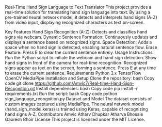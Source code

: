 Real-Time Hand Sign Language to Text Translator
This project provides a real-time solution for translating hand sign language into text. By using a pre-trained neural network model, it detects and interprets hand signs (A-Z) from video input, displaying recognized characters as text on-screen.

Key Features
Hand Sign Recognition (A-Z): Detects and classifies hand signs via webcam.
Dynamic Sentence Formation: Continuously updates and displays a sentence based on recognized signs.
Space Detection: Adds a space when no hand sign is detected, enabling natural sentence flow.
Erase Feature: Press E to clear the current sentence entirely.
Usage Instructions
Run the Python script to initiate the webcam and hand sign detection.
Show hand signs in front of the camera for real-time recognition.
Recognized signs appear as text on the screen, forming a sentence.
Press E at any time to erase the current sentence.
Requirements
Python 3.x
TensorFlow
OpenCV
MediaPipe
Installation and Setup
Clone the repository:
bash
Copy code
git clone https://github.com/Amvic7/Real-time-Hand-Sign-Recognition.git
Install dependencies:
bash
Copy code
pip install -r requirements.txt
Run the script:
bash
Copy code
python sign_language_recognition.py
Dataset and Model
The dataset consists of custom images captured using MediaPipe.
The neural network model (hand_sign_model.keras) is trained using Keras, capable of recognizing hand signs A-Z.
Contributors
Amvic
Atharv Dhupkar
Atharva Bhosale
Gauresh Bhoir
License
This project is licensed under the MIT License.
